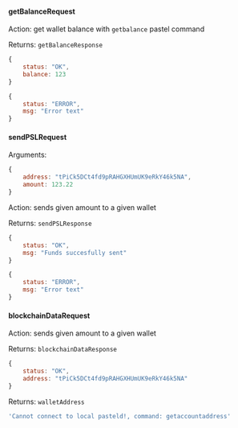 #### getBalanceRequest
Action: get wallet balance with `getbalance` pastel command

Returns: `getBalanceResponse`
```javascript
{
    status: "OK",
    balance: 123
}
```

```javascript
{
    status: "ERROR",
    msg: "Error text"
}
```

#### sendPSLRequest
Arguments:
```javascript
{
    address: "tPiCk5DCt4fd9pRAHGXHUmUK9eRkY46k5NA",
    amount: 123.22
}
```

Action: sends given amount to a given wallet

Returns: `sendPSLResponse`
```javascript
{
    status: "OK",
    msg: "Funds succesfully sent"
}
```

```javascript
{
    status: "ERROR",
    msg: "Error text"
}
```

#### blockchainDataRequest
Action: sends given amount to a given wallet

Returns: `blockchainDataResponse`
```javascript
{
    status: "OK",
    address: "tPiCk5DCt4fd9pRAHGXHUmUK9eRkY46k5NA"
}
```

Returns: `walletAddress`
```javascript
'Cannot connect to local pasteld!, command: getaccountaddress'
```


